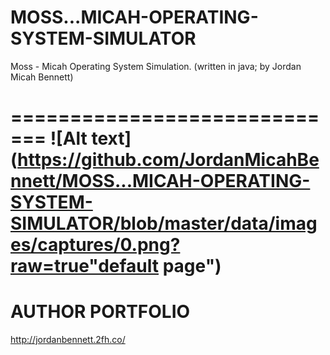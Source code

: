 # MOSS...MICAH-OPERATING-SYSTEM-SIMULATOR
Moss - Micah Operating System Simulation. (written in java; by Jordan Micah Bennett)



=============================
![Alt text](https://github.com/JordanMicahBennett/MOSS...MICAH-OPERATING-SYSTEM-SIMULATOR/blob/master/data/images/captures/0.png?raw=true"default page")
============================================



AUTHOR PORTFOLIO
============================================
http://jordanbennett.2fh.co/
